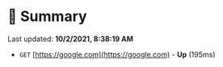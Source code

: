 # 📖 Summary
Last updated: **10/2/2021, 8:38:19 AM**

- `GET` [https://google.com](https://google.com) - **Up** (195ms)
